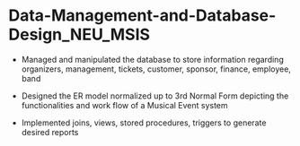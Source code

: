 # Data-Management-and-Database-Design_NEU_MSIS
- Managed and manipulated the database to store information regarding organizers, management, tickets, customer, sponsor, finance, employee, band

- Designed the ER model normalized up to 3rd Normal Form depicting the functionalities and work flow of a Musical Event system

- Implemented joins, views, stored procedures, triggers to generate desired reports
